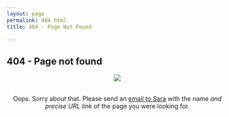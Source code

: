 ```yaml
---
layout: page
permalink: 404.html
title: 404 - Page Not Found

---
```

## 404 - Page not found

<center>
<img src="{{site.baseurl}}/assets/images/404_bug.png">
<center>

<br/>


Oops. Sorry about that. Please send an <a href="mailto:smahdavi@caltech@@edu?Subject=Missing%20Page%20On%20RPgroup%20Website"
   onmouseover="this.href=this.href.replace('@@','.')">
   email to Sara</a> with the name *and precise URL link* of the page you were looking for.